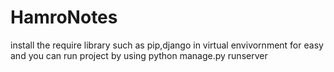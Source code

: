 # HamroNotes
install the require library such as pip,django in virtual envivornment for easy  and you can run project by using
python manage.py runserver
